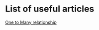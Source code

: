 # List of useful articles

[One to Many relationship](https://www.bezkoder.com/mongoose-one-to-many-relationship/)
